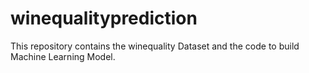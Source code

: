 # winequalityprediction
This repository contains the winequality Dataset and the code to build Machine Learning Model.

